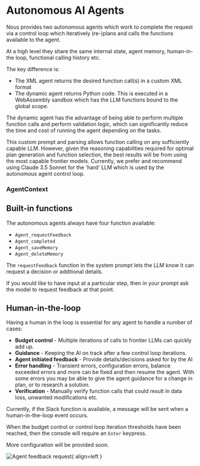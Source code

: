 # Autonomous AI Agents

Nous provides two autonomous agents which work to complete the request via a control loop which iteratively (re-)plans and calls the functions available to the agent.

At a high level they share the same internal state, agent memory, human-in-the loop, functional calling history etc. 

The key difference is:

- The XML agent returns the desired function call(s) in a custom XML format
- The dynamic agent returns Python code. This is executed in a WebAssembly sandbox which has the LLM functions bound to the global scope.

The dynamic agent has the advantage of being able to perform multiple function calls and perform validation logic,
which can significantly reduce the time and cost of running the agent depending on the tasks.

This custom prompt and parsing allows function calling on any sufficiently capable LLM. However, given the reasoning
capabilities required for optimal plan generation and function selection, the best results will be from using the 
most capable frontier models.
Currently, we prefer and recommend using Claude 3.5 Sonnet for the 'hard' LLM which is used by the autonomous agent control loop.

### AgentContext



## Built-in functions

The autonomous agents always have four function available:

- `Agent_requestFeedback`
- `Agent_completed`
- `Agent_saveMemory`
- `Agent_deleteMemory`

The `requestFeedback` function in the system prompt lets the LLM know it can request a decision or additional details.

If you would like to have input at a particular step, then in your prompt ask the model to request feedback at that point.

## Human-in-the-loop

Having a human in the loop is essential for any agent to handle a number of cases:

- **Budget control** - Multiple iterations of calls to frontier LLMs can quickly add up.
- **Guidance** - Keeping the AI on track after a few control loop iterations.
- **Agent initiated feedback** - Provide details/decisions asked for by the AI
- **Error handling** - Transient errors, configuration errors, balance exceeded errors and more can be fixed and then resume the agent. With some errors you may be able to give the agent guidance for a change in plan, or to research a solution.
- **Verification** - Manually verify function calls that could result in data loss, unwanted modifications etc.

Currently, if the Slack function is available, a message will be sent when a human-in-the-loop event occurs.

When the budget control or control loop iteration thresholds have been reached, then the console will require an `Enter` keypress.

More configuration will be provided soon.

![Agent feedback request](https://public.trafficguard.ai/nous/feedback.png){ align=left }
